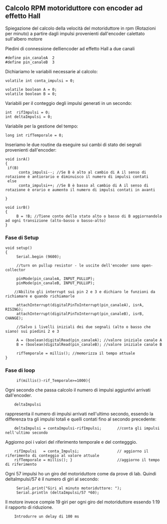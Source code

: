 ## Calcolo RPM motoriduttore con encoder ad effetto Hall

Spiegazione del calcolo della velocità del motoriduttore in rpm (Rotazioni per minuto) a partire dagli impulsi provenienti dall'encoder calettato sull'albero motore

Piedini di connessione dellìencoder ad effetto Hall a due canali

    #define pin_canaleA  2
    #define pin_canaleB  3

Dichiariamo le variabili necessarie al calcolo:

    volatile int conta_impulsi = 0;

    volatile boolean A = 0;
    volatile boolean B = 0;

Variabili per il conteggio degli impulsi generati in un secondo:

    int  rifImpulsi = 0;
    int deltaImpulsi = 0; 

Variabile per la gestione del tempo:

    long int rifTemporale = 0;

Inseriamo le due routine da eseguire sui cambi di stato dei segnali provenienti dall'encoder:

    void isrA()
    {
     if(B) 
          conta_impulsi--; //Se B è alto al cambio di A il senso di rotazione è antiorario e diminuisco il numero di impulsi contati 
     else
          conta_impulsi++; //Se B è basso al cambio di A il senso di rotazione è orario e aumento il numero di impulsi contati in avanti
    
    }

    void isrB()
    {
         B = !B; //Tiene conto dello stato alto o basso di B aggiornandolo ad ogni transizione (alto-basso o basso-alto)
    }

### Fase di Setup

    void setup() 
    {
         Serial.begin (9600);
    
         //turn on pullup resistor - le uscite dell'encoder sono open-collector
         
         pinMode(pin_canaleA, INPUT_PULLUP);
         pinMode(pin_canaleB, INPUT_PULLUP);
  
        //Abilito gli interrupt sui pin 2 e 3 e dichiaro le funzioni da richiamare e quando richiamarle
        
         attachInterrupt(digitalPinToInterrupt(pin_canaleA), isrA, RISING);
         attachInterrupt(digitalPinToInterrupt(pin_canaleB), isrB, CHANGE); 

         //Salvo i livelli iniziali dei due segnali (alto o basso che siano) sui piedini 2 e 3
         
         A = (boolean)digitalRead(pin_canaleA); //valore iniziale canale A
         B = (boolean)digitalRead(pin_canaleB); //valore iniziale canale B

         rifTemporale = millis(); //memorizza il tempo attuale
    }

    

### Fase di loop

         if(millis()-rif_Temporale>=1000){

Ogni secondo che passa calcolo il numero di impulsi aggiuntivi arrivati dall'encoder. 

        deltaImpulsi 

rappresenta il numero di impulsi arrivati nell'ultimo secondo, essendo la differenza tra gli impulsi totali e quelli contati fino al secondo precedente:

        deltaImpulsi = contaImpulsi-rifImpulsi;       //conta gli impulsi nell'ultimo secondo

Aggiorno poi i valori del riferimento temporale e del contegggio.

        rifImpulsi   = conta_Impulsi;                 // aggiorno il riferimento di conteggio al valore attuale
        rifTemporale = millis(); }                    //aggiorno il tempo di riferimento
                  
 Ogni 57 impulsi ho un giro del motoriduttore come da prove di lab. Quindi deltaImpulsi/57 è il numero di giri al secondo: 
              
         Serial.print("Giri al minuto motoriduttore: ");  
         Serial.println (deltaImpulsi/57 *60); 

Il motore invece compie 19 giri per ogni giro del motoriduttore essendo 1:19 il rapporto di riduzione.

        Introdurre un delay di 100 ms


              
   
